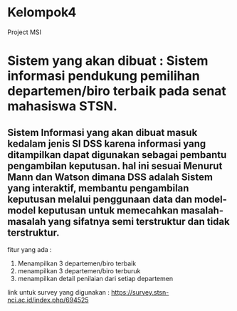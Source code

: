 # Kelompok4
Project MSI
# Sistem yang akan dibuat : Sistem informasi pendukung pemilihan departemen/biro terbaik pada senat mahasiswa STSN.
## Sistem Informasi yang akan dibuat masuk kedalam jenis SI DSS karena informasi yang ditampilkan dapat digunakan sebagai pembantu pengambilan keputusan. hal ini sesuai Menurut Mann dan Watson dimana DSS adalah Sistem yang interaktif, membantu pengambilan keputusan melalui penggunaan data dan model-model keputusan untuk memecahkan masalah-masalah yang sifatnya semi terstruktur dan tidak terstruktur.

fitur yang ada :
1. Menampilkan 3 departemen/biro terbaik
2. menampilkan 3 departemen/biro terburuk
3. menampilkan detail penilaian dari setiap departemen

link untuk survey yang digunakan : https://survey.stsn-nci.ac.id/index.php/694525
